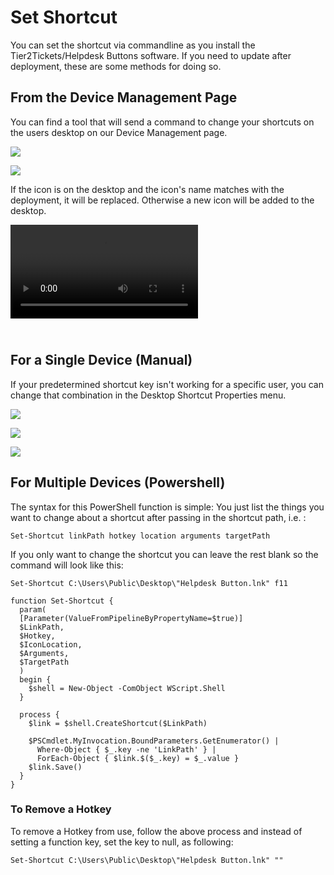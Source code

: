 # Set Shortcut

You can set the shortcut via commandline as you install the Tier2Tickets/Helpdesk Buttons software. If you need to update after deployment, these are some methods for doing so.

## From the Device Management Page

You can find a tool that will send a command to change your shortcuts on the users desktop on our Device Management page.

![](images/update-shortcut1.png)

![](images/update-shortcut2.png)

If the icon is on the desktop and the icon's name matches with the deployment, it will be replaced. Otherwise a new icon will be added to the desktop.


<div style="position: relative; padding-bottom: 5%; height: 0; max-width: 100%; height: auto;">
	<video controls> 
		<source src="https://docs.tier2tickets.com/_images/pWX0Dp3N23.mp4">
	</video>
</div>

## For a Single Device (Manual)

If your predetermined shortcut key isn't working for a specific user, you can change that combination in the Desktop Shortcut Properties menu.

![](images/shortcut-change-menu.png)

![](images/shortcut-change-initial.png)

![](images/shortcut-change-final.png)

## For Multiple Devices (Powershell)

The syntax for this PowerShell function is simple: You just list the things you want to change about a shortcut after passing in the shortcut path, i.e. :

`Set-Shortcut linkPath hotkey location arguments targetPath`

If you only want to change the shortcut you can leave the rest blank so the command will look like this:

`Set-Shortcut C:\Users\Public\Desktop\"Helpdesk Button.lnk" f11`

```
function Set-Shortcut {
  param(
  [Parameter(ValueFromPipelineByPropertyName=$true)]
  $LinkPath,
  $Hotkey,
  $IconLocation,
  $Arguments,
  $TargetPath
  )
  begin {
	$shell = New-Object -ComObject WScript.Shell
  }

  process {
	$link = $shell.CreateShortcut($LinkPath)

	$PSCmdlet.MyInvocation.BoundParameters.GetEnumerator() |
	  Where-Object { $_.key -ne 'LinkPath' } |
	  ForEach-Object { $link.$($_.key) = $_.value }
	$link.Save()
  }
}

```

### To Remove a Hotkey

To remove a Hotkey from use, follow the above process and instead of setting a function key, set the key to null, as following:

`Set-Shortcut C:\Users\Public\Desktop\"Helpdesk Button.lnk" ""`
